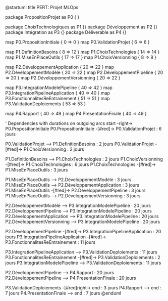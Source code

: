 @startuml
title PERT: Projet MLOps

package PropositionProjet as P0 {
}

package ChoixTechnologiques as P1 {}
package Développement as P2 {}
package Intégration as P3 {}
package Déliverable as P4 {}

map P0.PropositionInitiale {
    0 => 0
}
map P0.ValidationProjet {
    6 => 6
}

map P1.DefinitionBesoins {
    8 => 12
}
map P1.ChoixTechnologies {
    14 => 14
}
map P1.MiseEnPlaceOutils {
    17 => 17
}
map P1.ChoixVersionning {
    8 => 8
}

map P2.DéveloppementApplication {
    20 => 22
}
map P2.DéveloppementModèle {
    20 => 22
}
map P2.DéveloppementPipeline {
    20 => 20
}
map P2.DéveloppementVersionning {
    20 => 22
}

map P3.IntegrationModelePipeline {
    40 => 42
}
map P3.IntegrationPipelineApplication {
    40 => 40
}
map P3.FonctionnalitesReEntrainement {
    51 => 51
}
map P3.ValidationDeploiements {
    53 => 53
}

map P4.Rapport {
    40 => 49
}
map P4.PresentationFinale {
    40 => 49
}

' Dependencies with durations on outgoing arcs
start -right-> P0.PropositionInitiale
P0.PropositionInitiale -[#red]-> P0.ValidationProjet : 6 jours

P0.ValidationProjet --> P1.DefinitionBesoins : 2 jours
P0.ValidationProjet -[#red]-> P1.ChoixVersionning : 2 jours

P1.DefinitionBesoins --> P1.ChoixTechnologies : 2 jours
P1.ChoixVersionning -[#red]-> P1.ChoixTechnologies : 6 jours
P1.ChoixTechnologies -[#red]-> P1.MiseEnPlaceOutils : 3 jours

P1.MiseEnPlaceOutils --> P2.DéveloppementModèle : 3 jours
P1.MiseEnPlaceOutils --> P2.DéveloppementApplication : 3 jours
P1.MiseEnPlaceOutils -[#red]-> P2.DéveloppementPipeline : 3 jours
P1.MiseEnPlaceOutils --> P2.DéveloppementVersionning : 3 jours

P2.DéveloppementModèle --> P3.IntegrationModelePipeline : 20 jours
P2.DéveloppementPipeline --> P3.IntegrationModelePipeline : 20 jours
P2.DéveloppementApplication --> P3.IntegrationModelePipeline : 20 jours
P2.DéveloppementVersionning --> P3.IntegrationModelePipeline : 20 jours

P2.DéveloppementPipeline -[#red]-> P3.IntegrationPipelineApplication : 20 jours
P3.IntegrationPipelineApplication -[#red]-> P3.FonctionnalitesReEntrainement : 11 jours

P3.IntegrationPipelineApplication --> P3.ValidationDeploiements : 11 jours
P3.FonctionnalitesReEntrainement -[#red]-> P3.ValidationDeploiements : 2 jours
P3.IntegrationModelePipeline --> P3.ValidationDeploiements : 11 jours

P2.DéveloppementPipeline --> P4.Rapport : 20 jours
P2.DéveloppementPipeline --> P4.PresentationFinale : 20 jours

P3.ValidationDeploiements -[#red]right-> end : 3 jours
P4.Rapport --> end : 7 jours
P4.PresentationFinale --> end : 7 jours
@enduml
